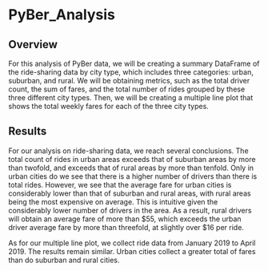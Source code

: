 # PyBer_Analysis
## Overview
For this analysis of PyBer data, we will be creating a summary DataFrame of the ride-sharing data by city type, which includes three categories: urban, suburban, and rural. We will be obtaining metrics, such as the total driver count, the sum of fares, and the total number of rides grouped by these three different city types. Then, we will be creating a multiple line plot that shows the total weekly fares for each of the three city types.
## Results
For our analysis on ride-sharing data, we reach several conclusions. The total count of rides in urban areas exceeds that of suburban areas by more than twofold, and exceeds that of rural areas by more than tenfold. Only in urban cities do we see that there is a higher number of drivers than there is total rides. However, we see that the average fare for urban cities is considerably lower than that of suburban and rural areas, with rural areas being the most expensive on average. This is intuitive given the considerably lower number of drivers in the area. As a result, rural drivers will obtain an average fare of more than $55, which exceeds the urban driver average fare by more than threefold, at slightly over $16 per ride.

As for our multiple line plot, we collect ride data from January 2019 to April 2019. The results remain similar. Urban cities collect a greater total of fares than do suburban and rural cities. 
    
